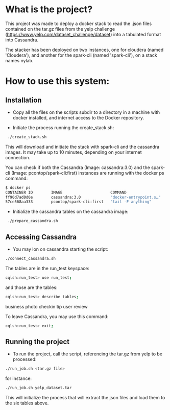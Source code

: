 # What is the project?

This project was made to deploy a docker stack to read the .json files contained on the tar.gz files from the
yelp challenge (https://www.yelp.com/dataset_challenge/dataset) into a tabulated format into Cassandra.

The stacker has been deployed on two instances, one for cloudera (named 'Cloudera'), and another for the spark-cli
(named 'spark-cli'), on a stack names nylab.

# How to use this system:

## Installation

- Copy all the files on the scripts subdir to a directory in a machine with docker installed, and internet
access to the Docker repository.

- Initiate the process running the create_stack.sh:

```bash
 ./create_stack.sh
```

This will download and initiate the stack with spark-cli and the cassandra images. It may take up to 10 minutes,
depending on your internet connection.

You can check if both the Cassandra (Image: cassandra:3.0) and the spark-cli (Image: pcontop/spark-cli:first)
instances are running with the docker ps command:

```bash
$ docker ps
CONTAINER ID        IMAGE                     COMMAND                  CREATED             STATUS              PORTS                                         NAMES
ff90d7ad0d0e        cassandra:3.0             "docker-entrypoint.s…"   25 seconds ago      Up 22 seconds       7000-7001/tcp, 7199/tcp, 9042/tcp, 9160/tcp   nylab_cassandra.1.pvjgqyoq93ait6nfj7qt8xiol
57ce568aa333        pcontop/spark-cli:first   "tail -F anything"       43 seconds ago      Up 41 seconds                                                     nylab_spark-solo.1.76ws4td6n4mvyn13f2c9jurm5
```

- Initialize the cassandra tables on the cassandra image:

```bash
 ./prepare_cassandra.sh
```

## Accessing Cassandra

- You may lon on cassandra starting the script:

```bash
./connect_cassandra.sh
```

The tables are in the run_test keyspace:

```bash
cqlsh:run_test> use run_test;
```

and those are the tables:

```bash
cqlsh:run_test> describe tables;
```

business  photo  checkin  tip  user  review

To leave Cassandra, you may use this command:

```bash
cqlsh:run_test> exit;
```

## Running the project

- To run the project, call the script, referencing the tar.gz from yelp to be processed:

```bash
./run_job.sh <tar.gz file>
```

for instance:

```bash
./run_job.sh yelp_dataset.tar
```

This will initialize the process that will extract the json files and load them to the six tables above.

